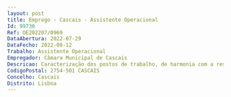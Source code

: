 ```yaml
--- 
layout: post
title: Emprego - Cascais - Assistente Operacional
Id: 99730
Ref: OE202207/0969
DataAbertura: 2022-07-29
DataFecho: 2022-08-12
Trabalho: Assistente Operacional
Empregador: Câmara Municipal de Cascais
Descricao: Caracterização dos postos de trabalho, de harmonia com a respetiva área funcional e conforme o mapa de pessoal deste município Desempenha funções de natureza executiva, de carácter manual ou mecânico, enquadradas em diretivas gerais bem definidas e com graus de complexidade variáveis e executa tarefas de apoio elementares, indispensáveis ao funcionamento dos órgãos e serviços, incumbindo lhe genericamente proceder à recolha de animais encontrados no espaço público, o que incluiu a recolha e maneio de cadáveres animais e a apanha de animais com vida que se encontrem perdidos, acidentados, em estado de errância ou abandonados, tratar da preparação de cadáveres para cremação individual e coletiva e da preparação de restos mortais (cinzas) para entrega remessa ao tutor dos animais, realiza tarefas inerentes à manutenção básica da infraestrutura de queima, limpa os canis e cuida das instalações e dos animais ali internados e realiza trabalhos de desinfeção. Para efeitos de atribuição do suplemento de penosidade e insalubridade previsto no Decreto Lei n.º 93 2021, de 9 de novembro, a Câmara Municipal deliberou que as funções de limpeza de canis e recolha de cadáveres animais preenchem os requisitos de penosidade e insalubridade, correspondendo lhe um nível de penosidade e insalubridade alto, atendendo a que, de acordo com o parecer da DSST, os trabalhadores que exercem aquelas funções estão sujeitos a riscos ergonómicos, psicossociais, físicos, biológicos e químicos.
CodigoPostal: 2754-501 CASCAIS
Concelho: Cascais
Distrito: Lisboa
--- 
```

